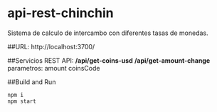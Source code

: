 # api-rest-chinchin
Sistema de calculo de intercambo con diferentes tasas de monedas.

##URL:
http://localhost:3700/

##Servicios REST API:
**/api/get-coins-usd**
**/api/get-amount-change**
    parametros:
        amount 
        coinsCode 


##Build and Run
```
npm i
npm start
```
